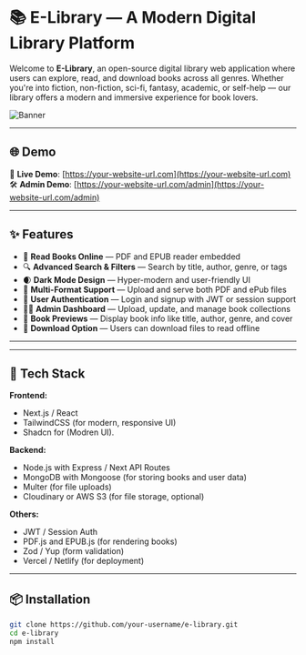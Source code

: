 # 📚 E-Library — A Modern Digital Library Platform

Welcome to **E-Library**, an open-source digital library web application where users can explore, read, and download books across all genres. Whether you're into fiction, non-fiction, sci-fi, fantasy, academic, or self-help — our library offers a modern and immersive experience for book lovers.

![Banner](https://your-image-url.com/banner.png) <!-- Replace with an actual image URL -->

---

## 🌐 Demo

🧪 **Live Demo**: [https://your-website-url.com](https://your-website-url.com)  
🛠️ **Admin Demo**: [https://your-website-url.com/admin](https://your-website-url.com/admin)

---

## ✨ Features

- 📖 **Read Books Online** — PDF and EPUB reader embedded
- 🔍 **Advanced Search & Filters** — Search by title, author, genre, or tags
- 🌒 **Dark Mode Design** — Hyper-modern and user-friendly UI
- 📂 **Multi-Format Support** — Upload and serve both PDF and ePub files
- 👥 **User Authentication** — Login and signup with JWT or session support
- 🧑‍💼 **Admin Dashboard** — Upload, update, and manage book collections
- 📑 **Book Previews** — Display book info like title, author, genre, and cover
- 💾 **Download Option** — Users can download files to read offline

---




---

## 🧩 Tech Stack

**Frontend:**
- Next.js / React
- TailwindCSS (for modern, responsive UI)
- Shadcn for (Modren UI).

**Backend:**
- Node.js with Express / Next API Routes
- MongoDB with Mongoose (for storing books and user data)
- Multer (for file uploads)
- Cloudinary or AWS S3 (for file storage, optional)

**Others:**
- JWT / Session Auth
- PDF.js and EPUB.js (for rendering books)
- Zod / Yup (form validation)
- Vercel / Netlify (for deployment)

---

## 📦 Installation

```bash
git clone https://github.com/your-username/e-library.git
cd e-library
npm install
